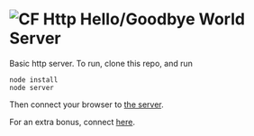 ![CF](http://i.imgur.com/7v5ASc8.png) Http Hello/Goodbye World Server
===

Basic http server.  To run, clone this repo, and run

    node install
    node server

Then connect your browser to [the server](http://localhost:3000/).

For an extra bonus, connect [here](http://localhost:3000/christmas).
